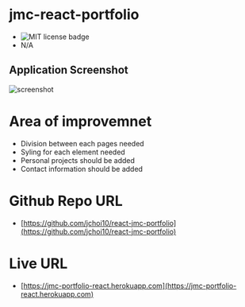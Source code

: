 # jmc-react-portfolio
- ![MIT license badge](https://img.shields.io/badge/license-mit-blue)
- N/A

## Application Screenshot

![screenshot](__)


# Area of improvemnet

- Division between each pages needed
- Syling for each element needed
- Personal projects should be added
- Contact information should be added

# Github Repo URL

- [https://github.com/jchoi10/react-jmc-portfolio](https://github.com/jchoi10/react-jmc-portfolio)

# Live URL

- [https://jmc-portfolio-react.herokuapp.com](https://jmc-portfolio-react.herokuapp.com)